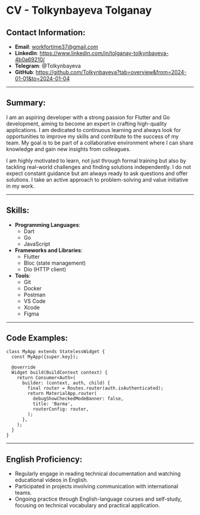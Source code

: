 # CV - Tolkynbayeva Tolganay

## Contact Information:
- **Email**: workfortime37@gmail.com
- **LinkedIn**: <https://www.linkedin.com/in/tolganay-tolkynbayeva-4b0a69210/>
- **Telegram**: @Tolkynbayeva
- **GitHub**: <https://github.com/Tolkynbayeva?tab=overview&from=2024-01-01&to=2024-01-04>

---

## Summary:
I am an aspiring developer with a strong passion for Flutter and Go development, aiming to become an expert in crafting high-quality applications. I am dedicated to continuous learning and always look for opportunities to improve my skills and contribute to the success of my team. My goal is to be part of a collaborative environment where I can share knowledge and gain new insights from colleagues.

I am highly motivated to learn, not just through formal training but also by tackling real-world challenges and finding solutions independently. I do not expect constant guidance but am always ready to ask questions and offer solutions. I take an active approach to problem-solving and value initiative in my work.

---

## Skills:
- **Programming Languages**: 
  * Dart
  * Go 
  * JavaScript
- **Frameworks and Libraries**: 
  * Flutter 
  * Bloc (state management) 
  * Dio (HTTP client)
- **Tools**: 
  * Git
  * Docker
  * Postman
  * VS Code
  * Xcode
  * Figma

---

## Code Examples:
```
class MyApp extends StatelessWidget {
  const MyApp({super.key});

  @override
  Widget build(BuildContext context) {
    return Consumer<Auth>(
      builder: (context, auth, child) {
        final router = Routes.router(auth.isAuthenticated);
        return MaterialApp.router(
          debugShowCheckedModeBanner: false,
          title: 'Barma',
          routerConfig: router,
        );
      },
    );
  }
}
```
---

## English Proficiency:
- Regularly engage in reading technical documentation and watching educational videos in English.
- Participated in projects involving communication with international teams.
- Ongoing practice through English-language courses and self-study, focusing on technical vocabulary and practical application.
